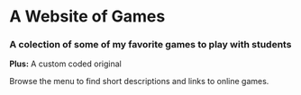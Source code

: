 # A Website of Games
### A colection of some of my favorite games to play with students

**Plus:** A custom coded original

Browse the menu to find short descriptions and links to online games.